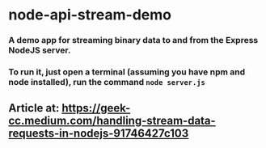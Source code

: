# node-api-stream-demo
### A demo app for streaming binary data to and from the Express NodeJS server.
### To run it, just open a terminal (assuming you have npm and node installed), run the command `node server.js`

## Article at: https://geek-cc.medium.com/handling-stream-data-requests-in-nodejs-91746427c103